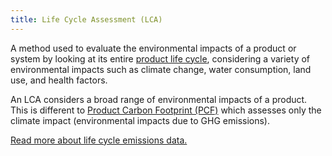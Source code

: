 ```yaml
---
title: Life Cycle Assessment (LCA)
---
```


A method used to evaluate the environmental impacts of a product or system by looking at its entire [product life cycle](/glossary#product-life-cycle), considering a variety of environmental impacts such as climate change, water consumption, land use, and health factors. 

An LCA considers a broad range of environmental impacts of a product. This is different to [Product Carbon Footprint (PCF)](/glossary#product-carbon-footprint-pcf) which assesses only the climate impact (environmental impacts due to GHG emissions).

[Read more about life cycle emissions data.](../information/lifecycle#life-cycle-emissions-data)